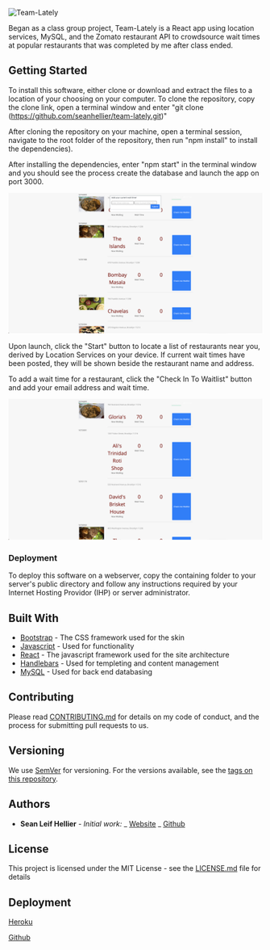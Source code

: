 ![Team-Lately](./public/image/indexPage.png)

Began as a class group project, Team-Lately is a React app using location services, MySQL, and the Zomato restaurant API to crowdsource wait times at popular restaurants that was completed by me after class ended.

## Getting Started

To install this software, either clone or download and extract the files to a location of your choosing on your computer. To clone the repository, copy the clone link, open a terminal window and enter "git clone (https://github.com/seanhellier/team-lately.git)"

After cloning the repository on your machine, open a terminal session, navigate to the root folder of the repository, then run "npm install" to install the dependencies).

After installing the dependencies, enter "npm start" in the terminal window and you should see the process create the database and launch the app on port 3000.

![Use](./public/image/modalForm.png)

Upon launch, click the "Start" button to locate a list of restaurants near you, derived by Location Services on your device. If current wait times have been posted, they will be shown beside the restaurant name and address.

To add a wait time for a restaurant, click the "Check In To Waitlist" button and add your email address and wait time.

![Wait Times](./public/image/waitTimes.png)

### Deployment

To deploy this software on a webserver, copy the containing folder to your server's public directory and follow any instructions required by your Internet Hosting Providor (IHP) or server administrator.

## Built With

- [Bootstrap](http://www.getbootstrap.com) - The CSS framework used for the skin
- [Javascript](https://www.javascript.com/) - Used for functionality
- [React](https://reactjs.org/) - The javascript framework used for the site architecture
- [Handlebars](https://handlebarsjs.com/) - Used for templeting and content management
- [MySQL](https://www.mysql.com/) - Used for back end databasing

## Contributing

Please read [CONTRIBUTING.md](https://github.com/seanhellier/slh_portfolio/blob/master/contributing.md) for details on my code of conduct, and the process for submitting pull requests to us.

## Versioning

We use [SemVer](http://semver.org/) for versioning. For the versions available, see the [tags on this repository](https://github.com/your/project/tags).

## Authors

- **Sean Leif Hellier** - _Initial work:_
  _ [Website](http://www.seanhellier.com)
  _ [Github](https://github.com/seanhellier/slh_portfolio)

## License

This project is licensed under the MIT License - see the [LICENSE.md](LICENSE.md) file for details

## Deployment

[Heroku](https://team-lately.herokuapp.com/)

[Github](https://github.com/seanhellier/team-lately)
